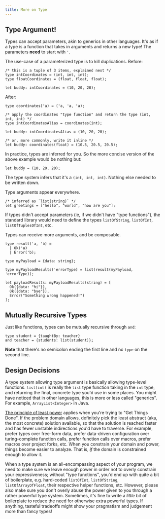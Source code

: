 ```yaml
---
title: More on Type
---
```


## Type Argument!

Types can accept parameters, akin to generics in other languages. It's as if a type is a function that takes in arguments and returns a new type! The parameters **need** to start with `'`.

The use-case of a parameterized type is to kill duplications. Before:

```reason
/* this is a tuple of 3 items, explained next */
type intCoordinates = (int, int, int);
type floatCoordinates = (float, float, float);

let buddy: intCoordinates = (10, 20, 20);
```

After:

```reason
type coordinates('a) = ('a, 'a, 'a);

/* apply the coordinates "type function" and return the type (int, int, int) */
type intCoordinatesAlias = coordinates(int);

let buddy: intCoordinatesAlias = (10, 20, 20);

/* or, more commonly, write it inline */
let buddy: coordinates(float) = (10.5, 20.5, 20.5);
```

In practice, types are inferred for you. So the more concise version of the above example would be nothing but:

```reason
let buddy = (10, 20, 20);
```

The type system infers that it's a `(int, int, int)`. Nothing else needed to be written down.

Type arguments appear everywhere.

```reason
/* inferred as `list(string)` */
let greetings = ["hello", "world", "how are you"];
```

If types didn't accept parameters (ie, if we didn't have "type functions"), the standard library would need to define the types `listOfString`, `listOfInt`, `listOfTuplesOfInt`, etc.

Types can receive more arguments, and be composable.

```reason
type result('a, 'b) =
  | Ok('a)
  | Error('b);

type myPayload = {data: string};

type myPayloadResults('errorType) = list(result(myPayload, 'errorType));

let payloadResults: myPayloadResults(string) = [
  Ok({data: "hi"}),
  Ok({data: "bye"}),
  Error("Something wrong happened!")
];
```

## Mutually Recursive Types

Just like functions, types can be mutually recursive through `and`:

```reason
type student = {taughtBy: teacher}
and teacher = {students: list(student)};
```

**Note** that there's no semicolon ending the first line and no `type` on the second line.

## Design Decisions

A type system allowing type argument is basically allowing type-level functions. `list(int)` is really the `list` type function taking in the `int` type, and returning the final, concrete type you'd use in some places. You might have noticed that in other languages, this is more or less called "generics". For example, `ArrayList<Integer>` in Java.

[The principle of least power](https://en.wikipedia.org/wiki/Rule_of_least_power) applies when you're trying to "Get Things Done". If the problem domain allows, definitely pick the least abstract (aka, the most concrete) solution available, so that the solution is reached faster and has fewer unstable indirections you'd have to traverse. For example, prefer types over free-form data, prefer data-driven configuration over turing-complete function calls, prefer function calls over macros, prefer macros over project forks, etc. When you constrain your domain and power, things become easier to analyze. That is, _if_ the domain is constrained enough to allow it.

When a type system is an all-encompassing aspect of your program, we need to make sure we leave enough power in order not to overly constrain your expressiveness; without "type functions", you'd end up with quite a bit of boilerplate, e.g. hard-coded `listOfInt`, `listOfString`, `listOfArrayOfFloat`, their respective helper functions, etc. However, please also make sure you don't overly abuse the power given to you through a rather powerful type system. Sometimes, it's fine to write a _little_ bit of boilerplate to reduce the need for otherwise extra powerful types. If anything, tasteful tradeoffs might show your pragmatism and judgement more than fancy types!
